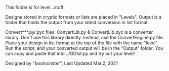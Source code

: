 This folder is for level...stuff.

Designs stored in cryptic formats or lists are placed in "Levels".
Output is a folder that holds the output from your latest conversion
in list format.

Convert***.py/.pyc files:  ConvertLib.py & ConvertLib.pyc is
a converter library.  Don't use this library directly.  Instead, use
the ConvertEngine.py file.  Place your design in list format at the top
of the file with the name "level".  Run the script, and your converted
output will be in the "Output" folder.  You can copy and paste that into
../GDtst.py and try out your level!

Designed by "boomonster", Last Updated Mar.2, 2021
